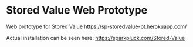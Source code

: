 # Stored Value Web Prototype

Web prototype for Stored Value
https://sp-storedvalue-pt.herokuapp.com/

Actual installation can be seen here:
https://sparkpluck.com/Stored-Value
